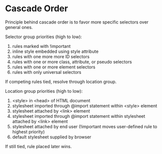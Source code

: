 Cascade Order
=============

Principle behind cascade order is to favor more specific selectors over general ones.

Selector group priorities (high to low):

1. rules marked with !important
2. inline style embedded using style attribute
3. rules with one more more ID selectors
4. rules with one or more class, attribute, or pseudo selectors
5. rules with one or more element selectors
6. rules with only universal selectors

If competing rules tied, resolve through location group.

Location group priorities (high to low):

1. &lt;style&gt; in &lt;head&gt; of HTML document
2. stylesheet imported through @import statement within &lt;style&gt; element
3. stylesheet attached by &lt;link&gt; element
4. stylesheet imported through @import statement within stylesheet attached by &lt;link&gt; element
5. stylesheet attached by end user (!important moves user-defined rule to highest priority)
6. default stylesheet supplied by browser

If still tied, rule placed later wins.
